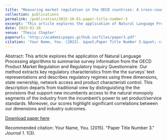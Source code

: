 ```yaml
---
title: "Measuring market regulation in the OECD countries: A cross-country analysis"
collection: publications
permalink: /publication/2015-10-01-paper-title-number-3
excerpt: 'This article explores the application of Natural Language Processing algorithms to summarise survey information from the OECD Product Market Regulation and Regulatory Inquiry Questionnaire. Our method extracts key regulatory characteristics from the the surveys’ text representations (based on semantic networks and lexical chains) and describes regulatory regimes using three dimensions, state ownership, network access and product characteristi control.'
date: 2023-01-26
venue: 'Thesis Chapter'
paperurl: 'http://academicpages.github.io/files/paper3.pdf'
citation: 'Your Name, You. (2023). &quot;Paper Title Number 3.&quot; <i>Journal 1</i>. 1(3).' 
---
```


Abstract: This article explores the application of Natural Language Processing algorithms to summarise survey information from the OECD Product Market Regulation and Regulatory Inquiry Questionnaire. Our method extracts key regulatory characteristics from the the surveys’ text representations and describes regulatory regimes using three dimensions, state ownership, network access and product characteristi control. This description departs from traditional view by distinguishing the the provisions that support new incumbents access to the natural monopoly segments of the industry from the incumbent’s power to set product/service standards. Moreover, our scores highlight significant correlations between our dimensions and industry outcomes.

[Download paper here](http://academicpages.github.io/files/paper3.pdf)

Recommended citation: Your Name, You. (2015). "Paper Title Number 3." <i>Journal 1</i>. 1(3).
